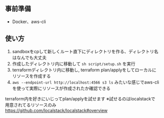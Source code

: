 ## 事前準備
- Docker、aws-cli

## 使い方
1. sandboxをcpして新しくルート直下にディレクトリを作る、ディレクトリ名はなんでも大丈夫
2. 作成したディレクトリ内に移動して `sh script/setup.sh` を実行
3. terraformディレクトリ内に移動し, terraform plan/applyをしてローカルにリソースを作成する
4. `aws --endpoint-url http://localhost:4566 s3 ls` みたいな感じでaws-cliを使って実際にリソースが作成されたか確認できる

terraform内を好きにいじってplan/applyを試せます
※試せるのはlocalstackで用意されてるリソースのみ https://github.com/localstack/localstack#overview
